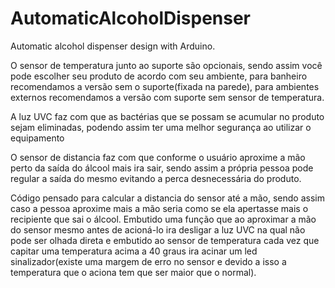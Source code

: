# AutomaticAlcoholDispenser
 Automatic alcohol dispenser design with Arduino.

O sensor de temperatura junto ao suporte são opcionais, sendo assim você pode escolher seu produto de acordo com seu ambiente, para banheiro recomendamos a versão sem o suporte(fixada na parede), para ambientes externos recomendamos a versão com suporte sem sensor de temperatura.

A luz UVC faz com que as bactérias que se possam se acumular no produto sejam eliminadas, podendo assim ter uma melhor segurança ao utilizar o equipamento

O sensor de distancia faz com que conforme o usuário aproxime a mão perto da saída do álcool mais ira sair, sendo assim a própria pessoa pode regular a saída do mesmo evitando a perca desnecessária do produto.

Código pensado para calcular a distancia do sensor até a mão, sendo assim caso a pessoa aproxime mais a mão seria como se ela apertasse mais o recipiente que sai o álcool. Embutido uma função que ao aproximar a mão do sensor  mesmo antes de acioná-lo ira desligar a luz UVC na qual não pode ser olhada direta e embutido ao sensor de temperatura cada vez que capitar uma temperatura acima a 40 graus ira acinar um led sinalizador(existe uma margem de erro no sensor e devido a isso a temperatura que o aciona tem que ser maior que o normal).
